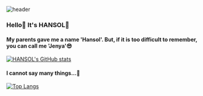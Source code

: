 ![header](https://capsule-render.vercel.app/api?type=cylinder&color=FFECB9&height=300&section=header&text=hansol&fontColor=555555&animation=twinkling&fontSize=70)

### Hello🌟 It's HANSOL🐰

#### My parents gave me a name 'Hansol'. But, if it is too difficult to remember, you can call me 'Jenya'😎

[![HANSOL's GitHub stats](https://github-readme-stats.vercel.app/api?username=HANSOL&show_icons=true&theme=gruvbox&count_private=true)](https://github.com/anuraghazra/github-readme-stats)

#### I cannot say many things...🥲
[![Top Langs](https://github-readme-stats.vercel.app/api/top-langs/?username=hansol&layout=compact)](https://github.com/HANgitSOL/github-readme-stats)
